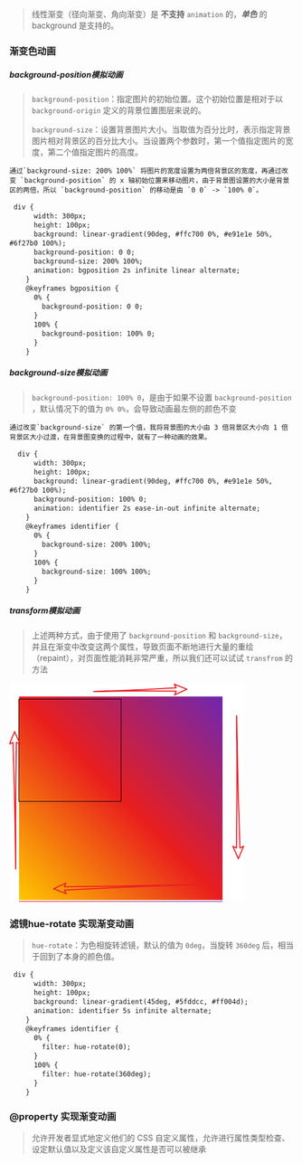 > 线性渐变（径向渐变、角向渐变）是  **不支持**   `animation` 的，***单色*** 的 background 是支持的。

### 渐变色动画

##### background-position模拟动画

> `background-position`：指定图片的初始位置。这个初始位置是相对于以 `background-origin` 定义的背景位置图层来说的。
>
> `background-size`：设置背景图片大小。当取值为百分比时，表示指定背景图片相对背景区的百分比大小。当设置两个参数时，第一个值指定图片的宽度，第二个值指定图片的高度。

    通过`background-size: 200% 100%` 将图片的宽度设置为两倍背景区的宽度，再通过改变 `background-position` 的 x 轴初始位置来移动图片，由于背景图设置的大小是背景区的两倍，所以 `background-position` 的移动是由 `0 0` -> `100% 0`。

```
 div {
      width: 300px;
      height: 100px;
      background: linear-gradient(90deg, #ffc700 0%, #e91e1e 50%, #6f27b0 100%);
      background-position: 0 0;
      background-size: 200% 100%;
      animation: bgposition 2s infinite linear alternate;
    }
    @keyframes bgposition {
      0% {
        background-position: 0 0;
      }
      100% {
        background-position: 100% 0;
      }
    }
```


##### background-size模拟动画

> `background-position: 100% 0`，是由于如果不设置 `background-position` ，默认情况下的值为 `0% 0%`，会导致动画最左侧的颜色不变

    通过改变`background-size` 的第一个值，我将背景图的大小由 3 倍背景区大小向 1 倍背景区大小过渡，在背景图变换的过程中，就有了一种动画的效果。

```
  div {
      width: 300px;
      height: 100px;
      background: linear-gradient(90deg, #ffc700 0%, #e91e1e 50%, #6f27b0 100%);
      background-position: 100% 0;
      animation: identifier 2s ease-in-out infinite alternate;
    }
    @keyframes identifier {
      0% {
        background-size: 200% 100%;
      }
      100% {
        background-size: 100% 100%;
      }
    }
```


##### transform模拟动画

> 上述两种方式，由于使用了 `background-position` 和 `background-size`，并且在渐变中改变这两个属性，导致页面不断地进行大量的重绘（repaint），对页面性能消耗非常严重，所以我们还可以试试 `transfrom` 的方法

![1698764927590](image/渐变色动画/1698764927590.png)

### 滤镜hue-rotate 实现渐变动画

> `hue-rotate`：为色相旋转滤镜，默认的值为 `0deg`，当旋转 `360deg` 后，相当于回到了本身的颜色值。

```
 div {
      width: 300px;
      height: 100px;
      background: linear-gradient(45deg, #5fddcc, #ff004d);
      animation: identifier 5s infinite alternate;
    }
    @keyframes identifier {
      0% {
        filter: hue-rotate(0);
      }
      100% {
        filter: hue-rotate(360deg);
      }
    }
```

### @property 实现渐变动画

> 允许开发者显式地定义他们的 CSS 自定义属性，允许进行属性类型检查、设定默认值以及定义该自定义属性是否可以被继承
